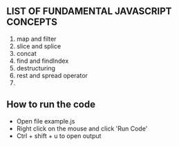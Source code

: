 ## LIST OF FUNDAMENTAL JAVASCRIPT CONCEPTS

1. map and filter
2. slice and splice
3. concat
4. find and findIndex
5. destructuring
6. rest and spread operator
7. 

## How to run the code
- Open file example.js
- Right click on the mouse and click 'Run Code'
- Ctrl + shift + u to open output

